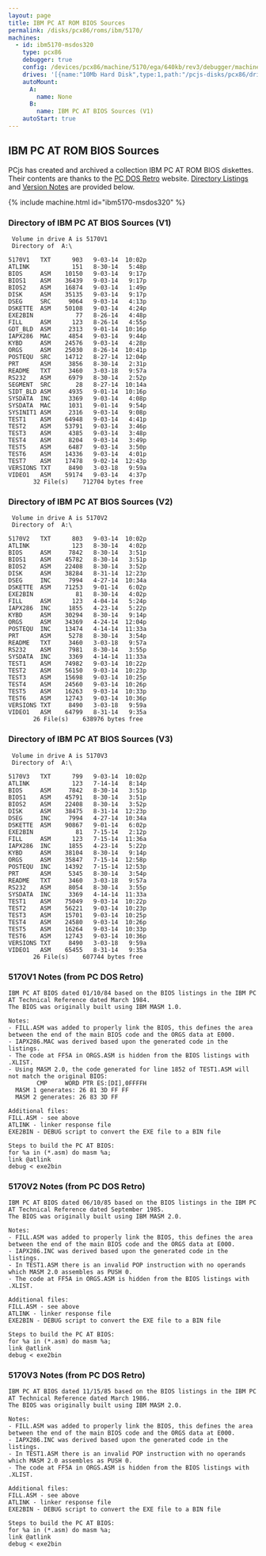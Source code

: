 ```yaml
---
layout: page
title: IBM PC AT ROM BIOS Sources
permalink: /disks/pcx86/roms/ibm/5170/
machines:
  - id: ibm5170-msdos320
    type: pcx86
    debugger: true
    config: /devices/pcx86/machine/5170/ega/640kb/rev3/debugger/machine.xml
    drives: '[{name:"10Mb Hard Disk",type:1,path:"/pcjs-disks/pcx86/drives/10mb/MSDOS320-C400.json"}]'
    autoMount:
      A:
        name: None
      B:
        name: IBM PC AT BIOS Sources (V1)
    autoStart: true
---
```


IBM PC AT ROM BIOS Sources
--------------------------

PCjs has created and archived a collection IBM PC AT ROM BIOS diskettes.  Their contents are thanks to the
[PC DOS Retro](https://sites.google.com/site/pcdosretro/) website.  [Directory Listings](#directory-of-ibm-pc-at-bios-sources-v1)
and [Version Notes](#5170v1-notes-from-pc-dos-retro) are provided below.

{% include machine.html id="ibm5170-msdos320" %}

### Directory of IBM PC AT BIOS Sources (V1)

     Volume in drive A is 5170V1     
     Directory of  A:\
    
    5170V1   TXT      903   9-03-14  10:02p
    ATLINK            151   8-30-14   5:48p
    BIOS     ASM    10150   9-03-14   9:17p
    BIOS1    ASM    36439   9-03-14   9:17p
    BIOS2    ASM    16874   9-03-14   1:49p
    DISK     ASM    35135   9-03-14   9:17p
    DSEG     SRC     9064   9-03-14   4:13p
    DSKETTE  ASM    50108   9-03-14   4:24p
    EXE2BIN            77   8-26-14   4:48p
    FILL     ASM      123   8-26-14   4:55p
    GDT_BLD  ASM     2313   9-01-14  10:16p
    IAPX286  MAC     4854   9-03-14   9:44p
    KYBD     ASM    24576   9-03-14   4:28p
    ORGS     ASM    25030   8-26-14  10:41p
    POSTEQU  SRC    14712   8-27-14  12:04p
    PRT      ASM     3856   8-30-14   2:31p
    README   TXT     3460   3-03-18   9:57a
    RS232    ASM     6979   8-30-14   2:52p
    SEGMENT  SRC       28   8-27-14  10:14a
    SIDT_BLD ASM     4935   9-01-14  10:16p
    SYSDATA  INC     3369   9-03-14   4:08p
    SYSDATA  MAC     1031   9-01-14   9:54p
    SYSINIT1 ASM     2316   9-03-14   9:08p
    TEST1    ASM    64948   9-03-14   4:41p
    TEST2    ASM    53791   9-03-14   3:46p
    TEST3    ASM     4385   9-03-14   3:48p
    TEST4    ASM     8204   9-03-14   3:49p
    TEST5    ASM     6487   9-03-14   3:50p
    TEST6    ASM    14336   9-03-14   4:01p
    TEST7    ASM    17478   9-02-14  12:43p
    VERSIONS TXT     8490   3-03-18   9:59a
    VIDEO1   ASM    59174   9-03-14   4:37p
           32 File(s)    712704 bytes free

### Directory of IBM PC AT BIOS Sources (V2)

     Volume in drive A is 5170V2     
     Directory of  A:\
    
    5170V2   TXT      803   9-03-14  10:02p
    ATLINK            123   8-30-14   4:02p
    BIOS     ASM     7842   8-30-14   3:51p
    BIOS1    ASM    45782   8-30-14   3:51p
    BIOS2    ASM    22408   8-30-14   3:52p
    DISK     ASM    38284   8-31-14  12:23p
    DSEG     INC     7994   4-27-14  10:34a
    DSKETTE  ASM    71253   9-01-14   6:02p
    EXE2BIN            81   8-30-14   4:02p
    FILL     ASM      123   4-04-14   5:24p
    IAPX286  INC     1855   4-23-14   5:22p
    KYBD     ASM    30294   8-30-14   9:14p
    ORGS     ASM    34369   4-24-14  12:04p
    POSTEQU  INC    13474   4-14-14  11:33a
    PRT      ASM     5278   8-30-14   3:54p
    README   TXT     3460   3-03-18   9:57a
    RS232    ASM     7981   8-30-14   3:55p
    SYSDATA  INC     3369   4-14-14  11:33a
    TEST1    ASM    74982   9-03-14  10:22p
    TEST2    ASM    56150   9-03-14  10:23p
    TEST3    ASM    15698   9-03-14  10:25p
    TEST4    ASM    24560   9-03-14  10:26p
    TEST5    ASM    16263   9-03-14  10:33p
    TEST6    ASM    12743   9-03-14  10:36p
    VERSIONS TXT     8490   3-03-18   9:59a
    VIDEO1   ASM    64799   8-31-14   9:35a
           26 File(s)    638976 bytes free

### Directory of IBM PC AT BIOS Sources (V3)

     Volume in drive A is 5170V3     
     Directory of  A:\
    
    5170V3   TXT      799   9-03-14  10:02p
    ATLINK            123   7-14-14   8:14p
    BIOS     ASM     7842   8-30-14   3:51p
    BIOS1    ASM    45791   8-30-14   3:51p
    BIOS2    ASM    22408   8-30-14   3:52p
    DISK     ASM    38475   8-31-14  12:23p
    DSEG     INC     7994   4-27-14  10:34a
    DSKETTE  ASM    90867   9-01-14   6:02p
    EXE2BIN            81   7-15-14   2:12p
    FILL     ASM      123   7-15-14  11:36a
    IAPX286  INC     1855   4-23-14   5:22p
    KYBD     ASM    38104   8-30-14   9:14p
    ORGS     ASM    35847   7-15-14  12:58p
    POSTEQU  INC    14392   7-15-14  12:53p
    PRT      ASM     5345   8-30-14   3:54p
    README   TXT     3460   3-03-18   9:57a
    RS232    ASM     8054   8-30-14   3:55p
    SYSDATA  INC     3369   4-14-14  11:33a
    TEST1    ASM    75049   9-03-14  10:22p
    TEST2    ASM    56221   9-03-14  10:23p
    TEST3    ASM    15701   9-03-14  10:25p
    TEST4    ASM    24580   9-03-14  10:26p
    TEST5    ASM    16264   9-03-14  10:33p
    TEST6    ASM    12743   9-03-14  10:36p
    VERSIONS TXT     8490   3-03-18   9:59a
    VIDEO1   ASM    65455   8-31-14   9:35a
           26 File(s)    607744 bytes free

### 5170V1 Notes (from PC DOS Retro)

    IBM PC AT BIOS dated 01/10/84 based on the BIOS listings in the IBM PC AT Technical Reference dated March 1984.
    The BIOS was originally built using IBM MASM 1.0.
    
    Notes:
    - FILL.ASM was added to properly link the BIOS, this defines the area between the end of the main BIOS code and the ORGS data at E000.
    - IAPX286.MAC was derived based upon the generated code in the listings.
    - The code at FF5A in ORGS.ASM is hidden from the BIOS listings with .XLIST.
    - Using MASM 2.0, the code generated for line 1852 of TEST1.ASM will not match the original BIOS:
            CMP     WORD PTR ES:[DI],0FFFFH
      MASM 1 generates: 26 81 3D FF FF
      MASM 2 generates: 26 83 3D FF
    
    Additional files:
    FILL.ASM - see above
    ATLINK - linker response file
    EXE2BIN - DEBUG script to convert the EXE file to a BIN file
    
    Steps to build the PC AT BIOS:
    for %a in (*.asm) do masm %a;
    link @atlink
    debug < exe2bin

### 5170V2 Notes (from PC DOS Retro)

    IBM PC AT BIOS dated 06/10/85 based on the BIOS listings in the IBM PC AT Technical Reference dated September 1985.
    The BIOS was originally built using IBM MASM 2.0.
    
    Notes:
    - FILL.ASM was added to properly link the BIOS, this defines the area between the end of the main BIOS code and the ORGS data at E000.
    - IAPX286.INC was derived based upon the generated code in the listings.
    - In TEST1.ASM there is an invalid POP instruction with no operands which MASM 2.0 assembles as PUSH 0.
    - The code at FF5A in ORGS.ASM is hidden from the BIOS listings with .XLIST.
    
    Additional files:
    FILL.ASM - see above
    ATLINK - linker response file
    EXE2BIN - DEBUG script to convert the EXE file to a BIN file
    
    Steps to build the PC AT BIOS:
    for %a in (*.asm) do masm %a;
    link @atlink
    debug < exe2bin

### 5170V3 Notes (from PC DOS Retro)

    IBM PC AT BIOS dated 11/15/85 based on the BIOS listings in the IBM PC AT Technical Reference dated March 1986.
    The BIOS was originally built using IBM MASM 2.0.
    
    Notes:
    - FILL.ASM was added to properly link the BIOS, this defines the area between the end of the main BIOS code and the ORGS data at E000.
    - IAPX286.INC was derived based upon the generated code in the listings.
    - In TEST1.ASM there is an invalid POP instruction with no operands which MASM 2.0 assembles as PUSH 0.
    - The code at FF5A in ORGS.ASM is hidden from the BIOS listings with .XLIST.
    
    Additional files:
    FILL.ASM - see above
    ATLINK - linker response file
    EXE2BIN - DEBUG script to convert the EXE file to a BIN file
    
    Steps to build the PC AT BIOS:
    for %a in (*.asm) do masm %a;
    link @atlink
    debug < exe2bin
